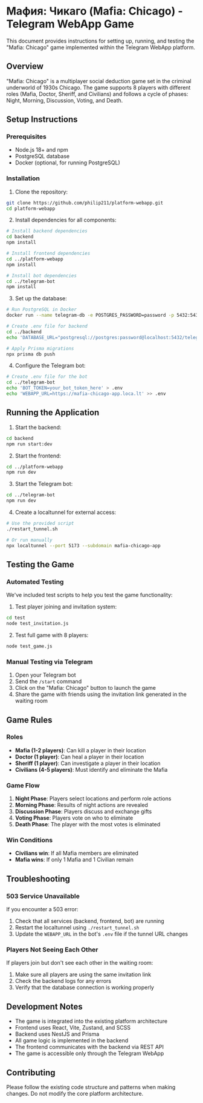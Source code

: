 # Мафия: Чикаго (Mafia: Chicago) - Telegram WebApp Game

This document provides instructions for setting up, running, and testing the "Mafia: Chicago" game implemented within the Telegram WebApp platform.

## Overview

"Mafia: Chicago" is a multiplayer social deduction game set in the criminal underworld of 1930s Chicago. The game supports 8 players with different roles (Mafia, Doctor, Sheriff, and Civilians) and follows a cycle of phases: Night, Morning, Discussion, Voting, and Death.

## Setup Instructions

### Prerequisites

- Node.js 18+ and npm
- PostgreSQL database
- Docker (optional, for running PostgreSQL)

### Installation

1. Clone the repository:
```bash
git clone https://github.com/philip211/platform-webapp.git
cd platform-webapp
```

2. Install dependencies for all components:
```bash
# Install backend dependencies
cd backend
npm install

# Install frontend dependencies
cd ../platform-webapp
npm install

# Install bot dependencies
cd ../telegram-bot
npm install
```

3. Set up the database:
```bash
# Run PostgreSQL in Docker
docker run --name telegram-db -e POSTGRES_PASSWORD=password -p 5432:5432 -d postgres:15

# Create .env file for backend
cd ../backend
echo 'DATABASE_URL="postgresql://postgres:password@localhost:5432/telegram_platform"' > .env

# Apply Prisma migrations
npx prisma db push
```

4. Configure the Telegram bot:
```bash
# Create .env file for the bot
cd ../telegram-bot
echo 'BOT_TOKEN=your_bot_token_here' > .env
echo 'WEBAPP_URL=https://mafia-chicago-app.loca.lt' >> .env
```

## Running the Application

1. Start the backend:
```bash
cd backend
npm run start:dev
```

2. Start the frontend:
```bash
cd ../platform-webapp
npm run dev
```

3. Start the Telegram bot:
```bash
cd ../telegram-bot
npm run dev
```

4. Create a localtunnel for external access:
```bash
# Use the provided script
./restart_tunnel.sh

# Or run manually
npx localtunnel --port 5173 --subdomain mafia-chicago-app
```

## Testing the Game

### Automated Testing

We've included test scripts to help you test the game functionality:

1. Test player joining and invitation system:
```bash
cd test
node test_invitation.js
```

2. Test full game with 8 players:
```bash
node test_game.js
```

### Manual Testing via Telegram

1. Open your Telegram bot
2. Send the `/start` command
3. Click on the "Mafia: Chicago" button to launch the game
4. Share the game with friends using the invitation link generated in the waiting room

## Game Rules

### Roles
- **Mafia (1-2 players)**: Can kill a player in their location
- **Doctor (1 player)**: Can heal a player in their location
- **Sheriff (1 player)**: Can investigate a player in their location
- **Civilians (4-5 players)**: Must identify and eliminate the Mafia

### Game Flow
1. **Night Phase**: Players select locations and perform role actions
2. **Morning Phase**: Results of night actions are revealed
3. **Discussion Phase**: Players discuss and exchange gifts
4. **Voting Phase**: Players vote on who to eliminate
5. **Death Phase**: The player with the most votes is eliminated

### Win Conditions
- **Civilians win**: If all Mafia members are eliminated
- **Mafia wins**: If only 1 Mafia and 1 Civilian remain

## Troubleshooting

### 503 Service Unavailable
If you encounter a 503 error:
1. Check that all services (backend, frontend, bot) are running
2. Restart the localtunnel using `./restart_tunnel.sh`
3. Update the `WEBAPP_URL` in the bot's `.env` file if the tunnel URL changes

### Players Not Seeing Each Other
If players join but don't see each other in the waiting room:
1. Make sure all players are using the same invitation link
2. Check the backend logs for any errors
3. Verify that the database connection is working properly

## Development Notes

- The game is integrated into the existing platform architecture
- Frontend uses React, Vite, Zustand, and SCSS
- Backend uses NestJS and Prisma
- All game logic is implemented in the backend
- The frontend communicates with the backend via REST API
- The game is accessible only through the Telegram WebApp

## Contributing

Please follow the existing code structure and patterns when making changes. Do not modify the core platform architecture.
